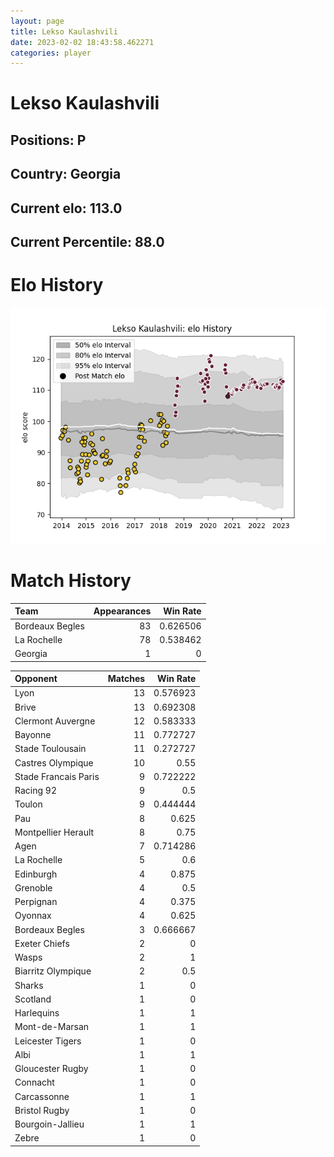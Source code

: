 ```yaml
---  
layout: page  
title: Lekso Kaulashvili  
date: 2023-02-02 18:43:58.462271  
categories: player  
---
```

# Lekso Kaulashvili

## Positions: P

## Country: Georgia

## Current elo: 113.0

## Current Percentile: 88.0

# Elo History


![elo history](history_LeksoKaulashvili.png)
# Match History


| Team            |   Appearances |   Win Rate |
|:----------------|--------------:|-----------:|
| Bordeaux Begles |            83 |   0.626506 |
| La Rochelle     |            78 |   0.538462 |
| Georgia         |             1 |   0        |

| Opponent             |   Matches |   Win Rate |
|:---------------------|----------:|-----------:|
| Lyon                 |        13 |   0.576923 |
| Brive                |        13 |   0.692308 |
| Clermont Auvergne    |        12 |   0.583333 |
| Bayonne              |        11 |   0.772727 |
| Stade Toulousain     |        11 |   0.272727 |
| Castres Olympique    |        10 |   0.55     |
| Stade Francais Paris |         9 |   0.722222 |
| Racing 92            |         9 |   0.5      |
| Toulon               |         9 |   0.444444 |
| Pau                  |         8 |   0.625    |
| Montpellier Herault  |         8 |   0.75     |
| Agen                 |         7 |   0.714286 |
| La Rochelle          |         5 |   0.6      |
| Edinburgh            |         4 |   0.875    |
| Grenoble             |         4 |   0.5      |
| Perpignan            |         4 |   0.375    |
| Oyonnax              |         4 |   0.625    |
| Bordeaux Begles      |         3 |   0.666667 |
| Exeter Chiefs        |         2 |   0        |
| Wasps                |         2 |   1        |
| Biarritz Olympique   |         2 |   0.5      |
| Sharks               |         1 |   0        |
| Scotland             |         1 |   0        |
| Harlequins           |         1 |   1        |
| Mont-de-Marsan       |         1 |   1        |
| Leicester Tigers     |         1 |   0        |
| Albi                 |         1 |   1        |
| Gloucester Rugby     |         1 |   0        |
| Connacht             |         1 |   0        |
| Carcassonne          |         1 |   1        |
| Bristol Rugby        |         1 |   0        |
| Bourgoin-Jallieu     |         1 |   1        |
| Zebre                |         1 |   0        |